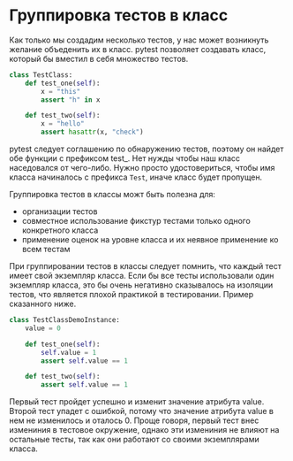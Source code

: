 # Группировка тестов в класс

Как только мы создадим несколько тестов, у нас может возникнуть желание объеденить их в класс. pytest позволяет создавать класс, который бы вместил в себя множество тестов.

```python
class TestClass:
    def test_one(self):
        x = "this"
        assert "h" in x

    def test_two(self):
        x = "hello"
        assert hasattr(x, "check")
```

pytest следует соглашению по обнаружению тестов, поэтому он найдет обе функции с префиксом test_. Нет нужды чтобы наш класс наседовался от чего-либо. Нужно просто удостовериться, чтобы имя класса начиналось с префикса `Test`, иначе класс будет пропущен.

Группировка тестов в классы можт быть полезна для:

* организации тестов
* совместное использование фикстур тестами только одного конкретного класса
* применение оценок на уровне класса и их неявное применение ко всем тестам

При группировании тестов в классы следует помнить, что каждый тест имеет свой экземпляр класса. Если бы все тесты использовали один экземпляр класса, это бы очень негативно сказывалось на изоляции тестов, что является плохой практикой в тестировании. Пример сказанного ниже.

```python
class TestClassDemoInstance:
    value = 0

    def test_one(self):
        self.value = 1
        assert self.value == 1

    def test_two(self):
        assert self.value == 1
```

Первый тест пройдет успешно и изменит значение атрибута value. Второй тест упадет с ошибкой, потому что значение атрибута value в нем не изменилось и оталось 0. Проще говоря, первый тест внес измениния в тестовое окружение, однако эти измениния не влияют на остальные тесты, так как они работают со своими экземплярами класса.
